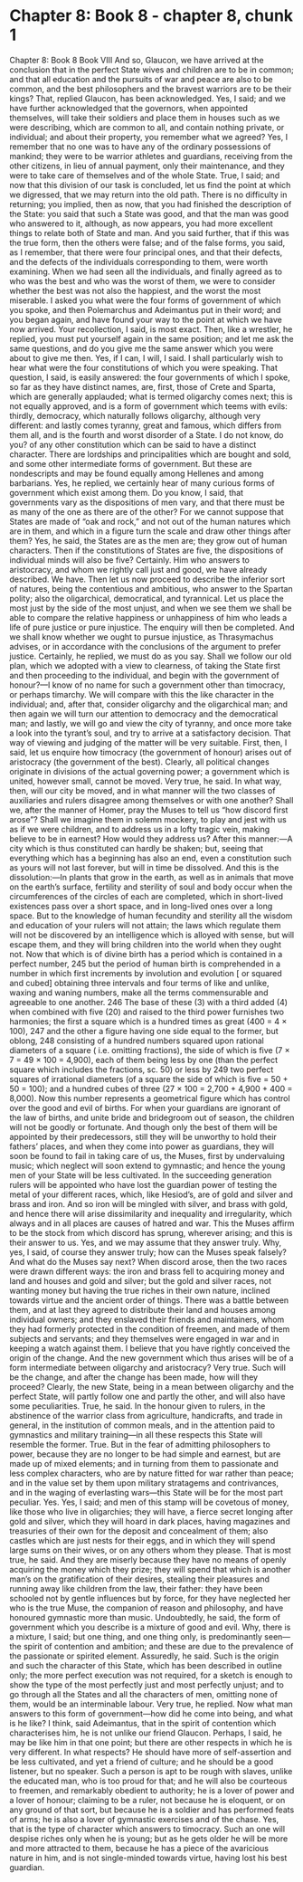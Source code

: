 # Chapter 8: Book 8 - chapter 8, chunk 1

Chapter 8: Book 8 Book VIII And so, Glaucon, we have arrived at the conclusion that in the perfect State wives and children are to be in common; and that all education and the pursuits of war and peace are also to be common, and the best philosophers and the bravest warriors are to be their kings? That, replied Glaucon, has been acknowledged. Yes, I said; and we have further acknowledged that the governors, when appointed themselves, will take their soldiers and place them in houses such as we were describing, which are common to all, and contain nothing private, or individual; and about their property, you remember what we agreed? Yes, I remember that no one was to have any of the ordinary possessions of mankind; they were to be warrior athletes and guardians, receiving from the other citizens, in lieu of annual payment, only their maintenance, and they were to take care of themselves and of the whole State. True, I said; and now that this division of our task is concluded, let us find the point at which we digressed, that we may return into the old path. There is no difficulty in returning; you implied, then as now, that you had finished the description of the State: you said that such a State was good, and that the man was good who answered to it, although, as now appears, you had more excellent things to relate both of State and man. And you said further, that if this was the true form, then the others were false; and of the false forms, you said, as I remember, that there were four principal ones, and that their defects, and the defects of the individuals corresponding to them, were worth examining. When we had seen all the individuals, and finally agreed as to who was the best and who was the worst of them, we were to consider whether the best was not also the happiest, and the worst the most miserable. I asked you what were the four forms of government of which you spoke, and then Polemarchus and Adeimantus put in their word; and you began again, and have found your way to the point at which we have now arrived. Your recollection, I said, is most exact. Then, like a wrestler, he replied, you must put yourself again in the same position; and let me ask the same questions, and do you give me the same answer which you were about to give me then. Yes, if I can, I will, I said. I shall particularly wish to hear what were the four constitutions of which you were speaking. That question, I said, is easily answered: the four governments of which I spoke, so far as they have distinct names, are, first, those of Crete and Sparta, which are generally applauded; what is termed oligarchy comes next; this is not equally approved, and is a form of government which teems with evils: thirdly, democracy, which naturally follows oligarchy, although very different: and lastly comes tyranny, great and famous, which differs from them all, and is the fourth and worst disorder of a State. I do not know, do you? of any other constitution which can be said to have a distinct character. There are lordships and principalities which are bought and sold, and some other intermediate forms of government. But these are nondescripts and may be found equally among Hellenes and among barbarians. Yes, he replied, we certainly hear of many curious forms of government which exist among them. Do you know, I said, that governments vary as the dispositions of men vary, and that there must be as many of the one as there are of the other? For we cannot suppose that States are made of “oak and rock,” and not out of the human natures which are in them, and which in a figure turn the scale and draw other things after them? Yes, he said, the States are as the men are; they grow out of human characters. Then if the constitutions of States are five, the dispositions of individual minds will also be five? Certainly. Him who answers to aristocracy, and whom we rightly call just and good, we have already described. We have. Then let us now proceed to describe the inferior sort of natures, being the contentious and ambitious, who answer to the Spartan polity; also the oligarchical, democratical, and tyrannical. Let us place the most just by the side of the most unjust, and when we see them we shall be able to compare the relative happiness or unhappiness of him who leads a life of pure justice or pure injustice. The enquiry will then be completed. And we shall know whether we ought to pursue injustice, as Thrasymachus advises, or in accordance with the conclusions of the argument to prefer justice. Certainly, he replied, we must do as you say. Shall we follow our old plan, which we adopted with a view to clearness, of taking the State first and then proceeding to the individual, and begin with the government of honour?⁠—I know of no name for such a government other than timocracy, or perhaps timarchy. We will compare with this the like character in the individual; and, after that, consider oligarchy and the oligarchical man; and then again we will turn our attention to democracy and the democratical man; and lastly, we will go and view the city of tyranny, and once more take a look into the tyrant’s soul, and try to arrive at a satisfactory decision. That way of viewing and judging of the matter will be very suitable. First, then, I said, let us enquire how timocracy (the government of honour) arises out of aristocracy (the government of the best). Clearly, all political changes originate in divisions of the actual governing power; a government which is united, however small, cannot be moved. Very true, he said. In what way, then, will our city be moved, and in what manner will the two classes of auxiliaries and rulers disagree among themselves or with one another? Shall we, after the manner of Homer, pray the Muses to tell us “how discord first arose”? Shall we imagine them in solemn mockery, to play and jest with us as if we were children, and to address us in a lofty tragic vein, making believe to be in earnest? How would they address us? After this manner:⁠—A city which is thus constituted can hardly be shaken; but, seeing that everything which has a beginning has also an end, even a constitution such as yours will not last forever, but will in time be dissolved. And this is the dissolution:⁠—In plants that grow in the earth, as well as in animals that move on the earth’s surface, fertility and sterility of soul and body occur when the circumferences of the circles of each are completed, which in short-lived existences pass over a short space, and in long-lived ones over a long space. But to the knowledge of human fecundity and sterility all the wisdom and education of your rulers will not attain; the laws which regulate them will not be discovered by an intelligence which is alloyed with sense, but will escape them, and they will bring children into the world when they ought not. Now that which is of divine birth has a period which is contained in a perfect number, 245 but the period of human birth is comprehended in a number in which first increments by involution and evolution [ or squared and cubed] obtaining three intervals and four terms of like and unlike, waxing and waning numbers, make all the terms commensurable and agreeable to one another. 246 The base of these (3) with a third added (4) when combined with five (20) and raised to the third power furnishes two harmonies; the first a square which is a hundred times as great (400 = 4 × 100), 247 and the other a figure having one side equal to the former, but oblong, 248 consisting of a hundred numbers squared upon rational diameters of a square ( i.e. omitting fractions), the side of which is five (7 × 7 = 49 × 100 = 4,900), each of them being less by one (than the perfect square which includes the fractions, sc. 50) or less by 249 two perfect squares of irrational diameters (of a square the side of which is five = 50 + 50 = 100); and a hundred cubes of three (27 × 100 = 2,700 + 4,900 + 400 = 8,000). Now this number represents a geometrical figure which has control over the good and evil of births. For when your guardians are ignorant of the law of births, and unite bride and bridegroom out of season, the children will not be goodly or fortunate. And though only the best of them will be appointed by their predecessors, still they will be unworthy to hold their fathers’ places, and when they come into power as guardians, they will soon be found to fail in taking care of us, the Muses, first by undervaluing music; which neglect will soon extend to gymnastic; and hence the young men of your State will be less cultivated. In the succeeding generation rulers will be appointed who have lost the guardian power of testing the metal of your different races, which, like Hesiod’s, are of gold and silver and brass and iron. And so iron will be mingled with silver, and brass with gold, and hence there will arise dissimilarity and inequality and irregularity, which always and in all places are causes of hatred and war. This the Muses affirm to be the stock from which discord has sprung, wherever arising; and this is their answer to us. Yes, and we may assume that they answer truly. Why, yes, I said, of course they answer truly; how can the Muses speak falsely? And what do the Muses say next? When discord arose, then the two races were drawn different ways: the iron and brass fell to acquiring money and land and houses and gold and silver; but the gold and silver races, not wanting money but having the true riches in their own nature, inclined towards virtue and the ancient order of things. There was a battle between them, and at last they agreed to distribute their land and houses among individual owners; and they enslaved their friends and maintainers, whom they had formerly protected in the condition of freemen, and made of them subjects and servants; and they themselves were engaged in war and in keeping a watch against them. I believe that you have rightly conceived the origin of the change. And the new government which thus arises will be of a form intermediate between oligarchy and aristocracy? Very true. Such will be the change, and after the change has been made, how will they proceed? Clearly, the new State, being in a mean between oligarchy and the perfect State, will partly follow one and partly the other, and will also have some peculiarities. True, he said. In the honour given to rulers, in the abstinence of the warrior class from agriculture, handicrafts, and trade in general, in the institution of common meals, and in the attention paid to gymnastics and military training⁠—in all these respects this State will resemble the former. True. But in the fear of admitting philosophers to power, because they are no longer to be had simple and earnest, but are made up of mixed elements; and in turning from them to passionate and less complex characters, who are by nature fitted for war rather than peace; and in the value set by them upon military stratagems and contrivances, and in the waging of everlasting wars⁠—this State will be for the most part peculiar. Yes. Yes, I said; and men of this stamp will be covetous of money, like those who live in oligarchies; they will have, a fierce secret longing after gold and silver, which they will hoard in dark places, having magazines and treasuries of their own for the deposit and concealment of them; also castles which are just nests for their eggs, and in which they will spend large sums on their wives, or on any others whom they please. That is most true, he said. And they are miserly because they have no means of openly acquiring the money which they prize; they will spend that which is another man’s on the gratification of their desires, stealing their pleasures and running away like children from the law, their father: they have been schooled not by gentle influences but by force, for they have neglected her who is the true Muse, the companion of reason and philosophy, and have honoured gymnastic more than music. Undoubtedly, he said, the form of government which you describe is a mixture of good and evil. Why, there is a mixture, I said; but one thing, and one thing only, is predominantly seen⁠—the spirit of contention and ambition; and these are due to the prevalence of the passionate or spirited element. Assuredly, he said. Such is the origin and such the character of this State, which has been described in outline only; the more perfect execution was not required, for a sketch is enough to show the type of the most perfectly just and most perfectly unjust; and to go through all the States and all the characters of men, omitting none of them, would be an interminable labour. Very true, he replied. Now what man answers to this form of government⁠—how did he come into being, and what is he like? I think, said Adeimantus, that in the spirit of contention which characterises him, he is not unlike our friend Glaucon. Perhaps, I said, he may be like him in that one point; but there are other respects in which he is very different. In what respects? He should have more of self-assertion and be less cultivated, and yet a friend of culture; and he should be a good listener, but no speaker. Such a person is apt to be rough with slaves, unlike the educated man, who is too proud for that; and he will also be courteous to freemen, and remarkably obedient to authority; he is a lover of power and a lover of honour; claiming to be a ruler, not because he is eloquent, or on any ground of that sort, but because he is a soldier and has performed feats of arms; he is also a lover of gymnastic exercises and of the chase. Yes, that is the type of character which answers to timocracy. Such an one will despise riches only when he is young; but as he gets older he will be more and more attracted to them, because he has a piece of the avaricious nature in him, and is not single-minded towards virtue, having lost his best guardian.